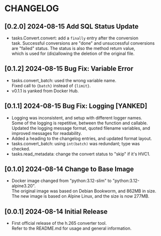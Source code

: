 # CHANGELOG

## [0.2.0] 2024-08-15 Add SQL Status Update
- tasks.Convert.convert: add a `finally` entry after the conversion  
  task. Successful conversions are "done" and unsuccessful conversions  
  are "failed" status. The status is also the method return value,  
  which is used for (dis)allowing the deletion of the original file.

## [0.1.2] 2024-08-15 Bug Fix: Variable Error
- tasks.convert_batch: used the wrong variable name.  
  Fixed call to `{batch}` instead of `{limit}`.
- v0.1.1 is yanked from Docker Hub.

## [0.1.1] 2024-08-15 Bug Fix: Logging [YANKED]
- Logging was inconsistent, and setup with different logger names.  
  Some of the logging is repetitive, between the function and callable.  
  Updated the logging message format, quoted filename variables, and  
  improved messages for readability.
- Added a heading to the changelog entries, and updated format layout.
- tasks.convert_batch: using `int(batch)` was redundant; type was checked.
- tasks.read_metadata: change the convert status to "skip" if it's HVC1.

## [0.1.0] 2024-08-14 Change to Base Image
- Docker image changed from "python:3.12-slim" to "python:3.12-alpine3.20".  
  The original image was based on Debian Bookworm, and 862MB in size.  
  The new image is based on Alpine Linux, and the size is now 277MB.

## [0.0.1] 2024-08-14 Initial Release
- First official release of the h.265 converter tool.  
  Refer to the README.md for usage and general information.
